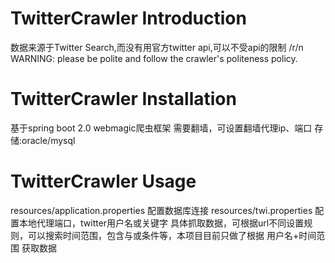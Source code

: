 # TwitterCrawler Introduction
数据来源于Twitter Search,而没有用官方twitter api,可以不受api的限制 /r/n
WARNING: please be polite and follow the crawler's politeness policy.

# TwitterCrawler Installation
基于spring boot 2.0
webmagic爬虫框架
需要翻墙，可设置翻墙代理ip、端口
存储:oracle/mysql

# TwitterCrawler Usage
resources/application.properties 配置数据库连接
resources/twi.properties 配置本地代理端口，twitter用户名或关键字
具体抓取数据，可根据url不同设置规则，可以搜索时间范围，包含与或条件等，本项目目前只做了根据 用户名+时间范围 获取数据



